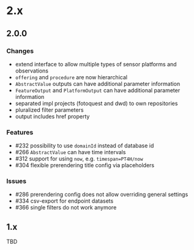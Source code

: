 # 2.x

## 2.0.0

### Changes
- extend interface to allow multiple types of sensor platforms and observations
- `offering` and `procedure` are now hierarchical
- `AbstractValue` outputs can have additional parameter information
- `FeatureOutput` and `PlatformOutput` can have additional parameter information
- separated impl projects (fotoquest and dwd) to own repositories
- pluralized filter parameters
- output includes href property

### Features
- #232 possibility to use `domainId` instead of database id
- #266 `AbstractValue` can have time intervals
- #312 support for using `now`, e.g. `timespan=PT4H/now`
- #304 flexible prerendering title config via placeholders

### Issues 
- #286 prerendering config does not allow overriding general settings
- #334 csv-export for endpoint datasets
- #366 single filters do not work anymore

## 1.x

TBD
